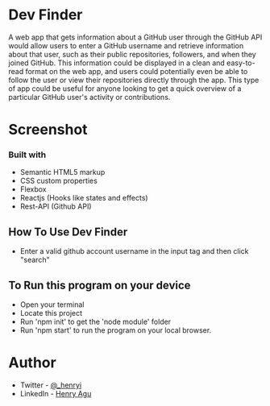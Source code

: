 # Dev Finder

A web app that gets information about a GitHub user through the GitHub API would allow users to enter a GitHub username and retrieve information about that user, such as their public repositories, followers, and when they joined GitHub. This information could be displayed in a clean and easy-to-read format on the web app, and users could potentially even be able to follow the user or view their repositories directly through the app. This type of app could be useful for anyone looking to get a quick overview of a particular GitHub user's activity or contributions.

# Screenshot


### Built with

- Semantic HTML5 markup
- CSS custom properties
- Flexbox
- Reactjs (Hooks like states and effects)
- Rest-API (Github API)


## How To Use Dev Finder

- Enter a valid github account username in the input tag and then click "search"



## To Run this program on your device

- Open your terminal
- Locate this project
- Run 'npm init' to get the 'node module' folder
- Run 'npm start' to run the program on your local browser.

# Author

- Twitter - [@\_henryi](https://www.twitter.com/_henryi)
- LinkedIn - [Henry Agu](https://www.linkedin.com/in/agu-henry-871a981b0)

